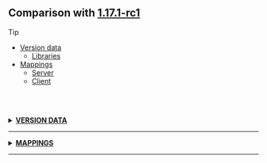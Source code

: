 ## Comparison with [1.17.1-rc1](https://github.com/PixiGeko/Minecraft-generated-data/tree/1.17.1-rc1)

> [!TIP]
> - [Version data](#version-data)
>     - [Libraries](#version-data-libraries)
> - [Mappings](#mappings)
>   - [Server](#server-mappings)
>   - [Client](#client-mappings)

<br/><br/>
<details><summary><b><ins>VERSION DATA</ins></b><a name="version-data"></a></summary>
<br/>
<table><tr><th></th><th align="left">1.17.1-rc1</th><th>1.17.1-rc2</th></tr><tr><td>World version</td><td><pre>2728</pre></td><td><pre>2729</pre></td></tr><tr><td>Protocol version</td><td><pre>1073741863</pre></td><td><pre>1073741864</pre></td></tr></table>
<h3>Libraries<a name="version-data-libraries"></a></h3>
<details>
<summary>
Versions
</summary>
<table><tr><th></th><th align="left">1.17.1-rc1</th><th>1.17.1-rc2</th></tr><tr><td>org.lwjgl:lwjgl-glfw</td><td><pre>3.2.1</pre></td><td><pre>3.2.2</pre></td></tr><tr><td>org.lwjgl:lwjgl-glfw</td><td><pre>3.2.1</pre></td><td><pre>3.2.2</pre></td></tr><tr><td>org.lwjgl:lwjgl-jemalloc</td><td><pre>3.2.1</pre></td><td><pre>3.2.2</pre></td></tr><tr><td>org.lwjgl:lwjgl-jemalloc</td><td><pre>3.2.1</pre></td><td><pre>3.2.2</pre></td></tr><tr><td>org.lwjgl:lwjgl-openal</td><td><pre>3.2.1</pre></td><td><pre>3.2.2</pre></td></tr><tr><td>org.lwjgl:lwjgl-openal</td><td><pre>3.2.1</pre></td><td><pre>3.2.2</pre></td></tr><tr><td>org.lwjgl:lwjgl-opengl</td><td><pre>3.2.1</pre></td><td><pre>3.2.2</pre></td></tr><tr><td>org.lwjgl:lwjgl-opengl</td><td><pre>3.2.1</pre></td><td><pre>3.2.2</pre></td></tr><tr><td>org.lwjgl:lwjgl-stb</td><td><pre>3.2.1</pre></td><td><pre>3.2.2</pre></td></tr><tr><td>org.lwjgl:lwjgl-stb</td><td><pre>3.2.1</pre></td><td><pre>3.2.2</pre></td></tr><tr><td>org.lwjgl:lwjgl-tinyfd</td><td><pre>3.2.1</pre></td><td><pre>3.2.2</pre></td></tr><tr><td>org.lwjgl:lwjgl-tinyfd</td><td><pre>3.2.1</pre></td><td><pre>3.2.2</pre></td></tr><tr><td>org.lwjgl:lwjgl</td><td><pre>3.2.1</pre></td><td><pre>3.2.2</pre></td></tr><tr><td>org.lwjgl:lwjgl</td><td><pre>3.2.1</pre></td><td><pre>3.2.2</pre></td></tr></table>
</details>
</details>
<hr/>
<details><summary><b><ins>MAPPINGS</ins></b><a name="mappings"></a></summary>
<br/>
<h2>Server<a name="server-mappings"></a></h2>
<details>
<summary>
Changes
</summary>

```
XXX.chunk.storage.EntityStorage +1M -1M | +1P -1P
```
```
XXX.level.entity.EntityPersistentStorage +1P -1P
```

</details>
<details>
<summary>
net.minecraft.world.level.chunk.storage.EntityStorage
</summary>

```diff
+ void flush()
- void flush(boolean)
```

</details>
<h2>Client<a name="client-mappings"></a></h2>
<details>
<summary>
Changes
</summary>

```
XXX.renderer.chunk.RenderChunkRegion -1P
```
```
XXX.server.level.ChunkMap +1M | +1P -1P
```
```
XXX.util.thread.ProcessorMailbox +2M
```
```
XXX.chunk.storage.IOWorker +7M -5M
```

</details>
<details>
<summary>
net.minecraft.server.level.ChunkMap
</summary>

```diff
- String getStorageName()
```

</details>
<details>
<summary>
net.minecraft.util.thread.ProcessorMailbox
</summary>

```diff
- boolean lambda$runAll$1(int)
- void runAll()
```

</details>
<details>
<summary>
net.minecraft.world.level.chunk.storage.IOWorker
</summary>

```diff
+ CompletableFuture synchronize()
- CompletableFuture synchronize(boolean)
- CompletionStage lambda$synchronize$9(Void)
- Either lambda$synchronize$8()
+ StrictQueue$IntRunnable lambda$close$11(ProcessorHandle)
- StrictQueue$IntRunnable lambda$close$13(ProcessorHandle)
- StrictQueue$IntRunnable lambda$submitTask$11(Supplier,ProcessorHandle)
+ StrictQueue$IntRunnable lambda$submitTask$9(Supplier,ProcessorHandle)
+ void lambda$close$10(ProcessorHandle)
- void lambda$close$12(ProcessorHandle)
- void lambda$submitTask$10(ProcessorHandle,Supplier)
+ void lambda$submitTask$8(ProcessorHandle,Supplier)
```

</details>
</details>
<hr/>